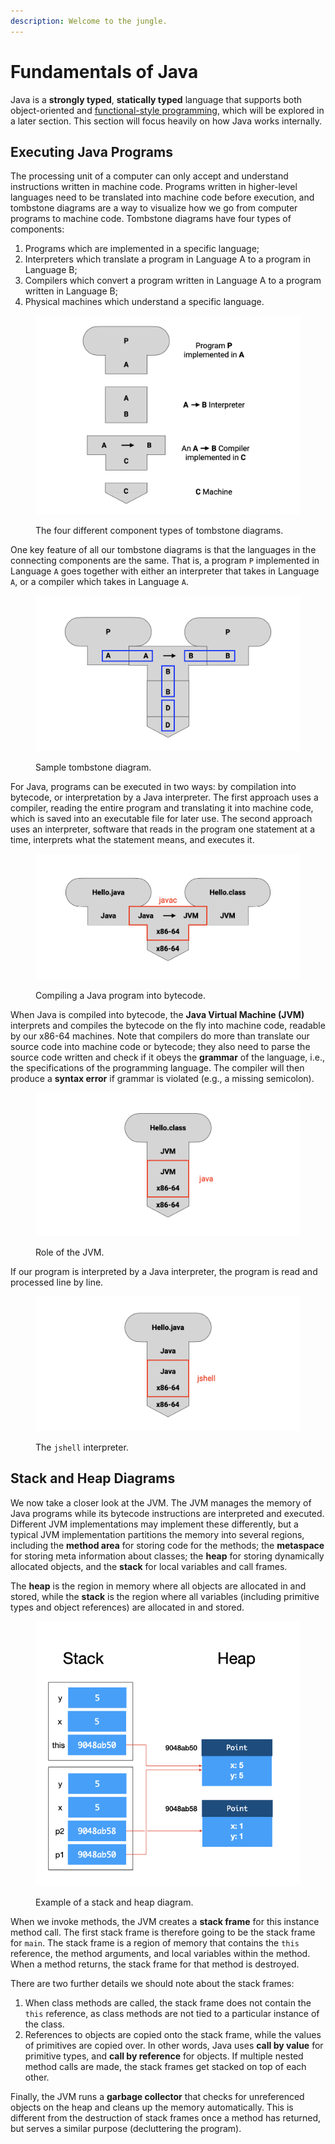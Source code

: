 ```yaml
---
description: Welcome to the jungle.
---
```


# Fundamentals of Java

Java is a **strongly typed**, **statically typed** language that supports both object-oriented and [functional-style programming](../functional-style-programming/), which will be explored in a later section. This section will focus heavily on how Java works internally.

## Executing Java Programs

The processing unit of a computer can only accept and understand instructions written in machine code. Programs written in higher-level languages need to be translated into machine code before execution, and tombstone diagrams are a way to visualize how we go from computer programs to machine code. Tombstone diagrams have four types of components:

1. Programs which are implemented in a specific language;
2. Interpreters which translate a program in Language A to a program in Language B;
3. Compilers which convert a program written in Language A to a program written in Language B;
4. Physical machines which understand a specific language.

<figure><img src="../.gitbook/assets/image (1).png" alt=""><figcaption><p>The four different component types of tombstone diagrams.</p></figcaption></figure>

One key feature of all our tombstone diagrams is that the languages in the connecting components are the same. That is, a program `P` implemented in Language `A` goes together with either an interpreter that takes in Language `A`, or a compiler which takes in Language `A`.

<figure><img src="../.gitbook/assets/image (5).png" alt=""><figcaption><p>Sample tombstone diagram.</p></figcaption></figure>

For Java, programs can be executed in two ways: by compilation into bytecode, or interpretation by a Java interpreter. The first approach uses a compiler, reading the entire program and translating it into machine code, which is saved into an executable file for later use. The second approach uses an interpreter, software that reads in the program one statement at a time, interprets what the statement means, and executes it.

<figure><img src="../.gitbook/assets/image (3).png" alt=""><figcaption><p>Compiling a Java program into bytecode.</p></figcaption></figure>

When Java is compiled into bytecode, the **Java Virtual Machine (JVM)** interprets and compiles the bytecode on the fly into machine code, readable by our x86-64 machines. Note that compilers do more than translate our source code into machine code or bytecode; they also need to parse the source code written and check if it obeys the **grammar** of the language, i.e., the specifications of the programming language. The compiler will then produce a **syntax error** if grammar is violated (e.g., a missing semicolon).

<figure><img src="../.gitbook/assets/image (4).png" alt=""><figcaption><p>Role of the JVM.</p></figcaption></figure>

If our program is interpreted by a Java interpreter, the program is read and processed line by line.

<figure><img src="../.gitbook/assets/image (2).png" alt=""><figcaption><p>The <code>jshell</code> interpreter.</p></figcaption></figure>

## Stack and Heap Diagrams

We now take a closer look at the JVM. The JVM manages the memory of Java programs while its bytecode instructions are interpreted and executed. Different JVM implementations may implement these differently, but a typical JVM implementation partitions the memory into several regions, including the **method area** for storing code for the methods; the **metaspace** for storing meta information about classes; the **heap** for storing dynamically allocated objects, and the **stack** for local variables and call frames.

The **heap** is the region in memory where all objects are allocated in and stored, while the **stack** is the region where all variables (including primitive types and object references) are allocated in and stored.

<figure><img src="../.gitbook/assets/image.png" alt=""><figcaption><p>Example of a stack and heap diagram.</p></figcaption></figure>

When we invoke methods, the JVM creates a **stack frame** for this instance method call. The first stack frame is therefore going to be the stack frame for `main`. The stack frame is a region of memory that contains the `this` reference, the method arguments, and local variables within the method. When a method returns, the stack frame for that method is destroyed.

There are two further details we should note about the stack frames:

1. When class methods are called, the stack frame does not contain the `this` reference, as class methods are not tied to a particular instance of the class.
2. References to objects are copied onto the stack frame, while the values of primitives are copied over. In other words, Java uses **call by value** for primitive types, and **call by reference** for objects. If multiple nested method calls are made, the stack frames get stacked on top of each other.

Finally, the JVM runs a **garbage collector** that checks for unreferenced objects on the heap and cleans up the memory automatically. This is different from the destruction of stack frames once a method has returned, but serves a similar purpose (decluttering the program).

